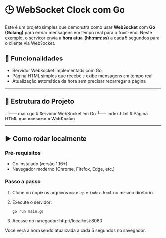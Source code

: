 # 🕒 WebSocket Clock com Go

Este é um projeto simples que demonstra como usar **WebSocket** com **Go (Golang)** para enviar mensagens em tempo real para o front-end. Neste exemplo, o servidor envia a **hora atual (hh:mm:ss)** a cada 5 segundos para o cliente via WebSocket.

## 🚀 Funcionalidades

- Servidor WebSocket implementado com Go
- Página HTML simples que recebe e exibe mensagens em tempo real
- Atualização automática da hora sem precisar recarregar a página

---

## 📁 Estrutura do Projeto

.
├── main.go # Servidor WebSocket em Go
└── index.html # Página HTML que consome o WebSocket


---

## ▶️ Como rodar localmente

### Pré-requisitos

- Go instalado (versão 1.16+)
- Navegador moderno (Chrome, Firefox, Edge, etc.)

### Passo a passo

1. Clone ou copie os arquivos `main.go` e `index.html` no mesmo diretório.

2. Execute o servidor:

   ```bash
   go run main.go

3. Acesse no navegador: http://localhost:8080

Você verá a hora sendo atualizada a cada 5 segundos no navegador.
